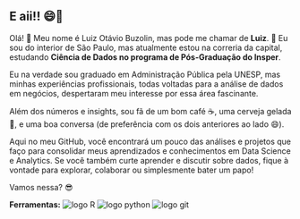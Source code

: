 ## E aii!! 😄👾

Olá! 👋 Meu nome é Luiz Otávio Buzolin, mas pode me chamar de **Luiz**. 🌱 Eu sou do interior de São Paulo, mas atualmente estou na correria da capital, estudando **Ciência de Dados no programa de Pós-Graduação do Insper**.

Eu na verdade sou graduado em Administração Pública pela UNESP, mas minhas experiências profissionais, todas voltadas para a análise de dados em negócios, despertaram meu interesse por essa área fascinante.

Além dos números e insights, sou fã de um bom café ☕, uma cerveja gelada 🍺, e uma boa conversa (de preferência com os dois anteriores ao lado 😄).

Aqui no meu GitHub, você encontrará um pouco das análises e projetos que faço para consolidar meus aprendizados e conhecimentos em Data Science e Analytics. Se você também curte aprender e discutir sobre dados, fique à vontade para explorar, colaborar ou simplesmente bater um papo!

Vamos nessa? 😎

**Ferramentas:**
![logo R](https://www.r-project.org/logo/Rlogo.png) ![logo python](https://legacy.python.org/community/logos/python-logo-master-v3-TM.png)  ![logo git](https://git-scm.com/images/logos/downloads/Git-Logo-1788C.png)
